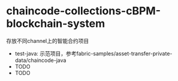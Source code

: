 # chaincode-collections-cBPM-blockchain-system



存放不同channel上的智能合约项目

- test-java: 示范项目，参考fabric-samples/asset-transfer-private-data/chaincode-java
- TODO
- TODO

